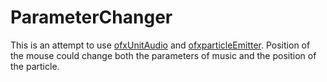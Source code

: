 # ParameterChanger

This is an attempt to use [ofxUnitAudio](https://github.com/admsyn/ofxAudioUnit) and [ofxparticleEmitter](https://github.com/sroske/ofxParticleEmitter). 
Position of the mouse could change both the parameters of music and the position of the particle.
